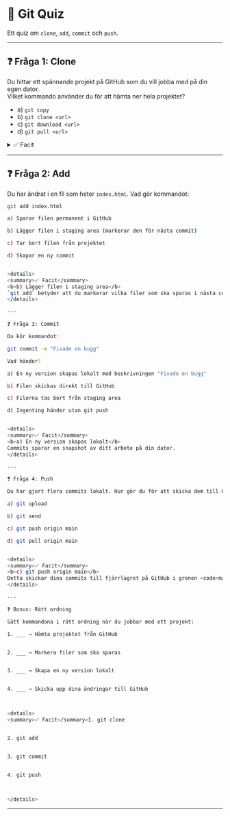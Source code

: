 # 📝 Git Quiz

Ett quiz om `clone`, `add`, `commit` och `push`.

---

## ❓ Fråga 1: Clone
Du hittar ett spännande projekt på GitHub som du vill jobba med på din egen dator.  
Vilket kommando använder du för att hämta ner hela projektet?  

- a) `git copy`  
- b) `git clone <url>`  
- c) `git download <url>`  
- d) `git pull <url>`  

<details>
<summary>✅ Facit</summary>
<b>b) git clone &lt;url&gt;</b>  
Detta kopierar hela repot till din dator och sparar en lokal version.
</details>

---

## ❓ Fråga 2: Add
Du har ändrat i en fil som heter `index.html`. Vad gör kommandot:  

```bash
git add index.html

a) Sparar filen permanent i GitHub

b) Lägger filen i staging area (markerar den för nästa commit)

c) Tar bort filen från projektet

d) Skapar en ny commit


<details>
<summary>✅ Facit</summary>
<b>b) Lägger filen i staging area</b>  
`git add` betyder att du markerar vilka filer som ska sparas i nästa commit.
</details>

---

❓ Fråga 3: Commit

Du kör kommandot:

git commit -m "Fixade en bugg"

Vad händer?

a) En ny version skapas lokalt med beskrivningen "Fixade en bugg"

b) Filen skickas direkt till GitHub

c) Filerna tas bort från staging area

d) Ingenting händer utan git push


<details>
<summary>✅ Facit</summary>
<b>a) En ny version skapas lokalt</b>  
Commits sparar en snapshot av ditt arbete på din dator.
</details>

---

❓ Fråga 4: Push

Du har gjort flera commits lokalt. Hur gör du för att skicka dem till GitHub?

a) git upload

b) git send

c) git push origin main

d) git pull origin main


<details>
<summary>✅ Facit</summary>
<b>c) git push origin main</b>  
Detta skickar dina commits till fjärrlagret på GitHub i grenen <code>main</code>.
</details>

---

❓ Bonus: Rätt ordning

Sätt kommandona i rätt ordning när du jobbar med ett projekt:

1. ___ → Hämta projektet från GitHub


2. ___ → Markera filer som ska sparas


3. ___ → Skapa en ny version lokalt


4. ___ → Skicka upp dina ändringar till GitHub



<details>
<summary>✅ Facit</summary>1. git clone


2. git add


3. git commit


4. git push



</details>
```

---
